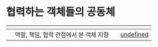 # 협력하는 객체들의 공동체

<table data-view="cards"><thead><tr><th></th><th></th><th></th><th data-hidden data-card-target data-type="content-ref"></th></tr></thead><tbody><tr><td></td><td>역할, 책임, 협력 관점에서 본 객체 지향</td><td></td><td><a href="undefined/">undefined</a></td></tr></tbody></table>

